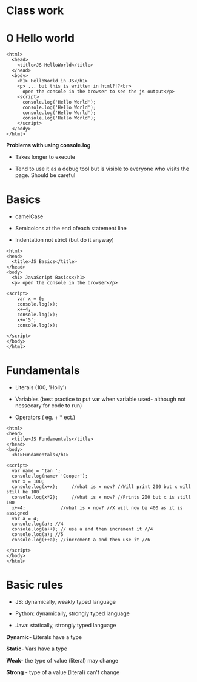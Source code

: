 # Class work

# 0 Hello world
```
<html>
  <head>
    <title>JS HelloWorld</title>
  </head>
  <body>
    <h1> HelloWorld in JS</h1>
    <p> ... but this is written in html?!?<br>
      open the console in the browser to see the js output</p>
    <script>
      console.log('Hello World');
      console.log('Hello World');
      console.log('Hello World');
      console.log('Hello World');
    </script>
  </body>
</html>

```
**Problems with using console.log**

- Takes longer to execute

- Tend to use it as a debug tool but is visible to everyone who visits the page. Should be careful

# Basics

- camelCase

- Semicolons at the end ofeach statement line

- Indentation not strict (but do it anyway)
```
<html>
<head>
  <title>JS Basics</title>
</head>
<body>
  <h1> JavaScript Basics</h1>
  <p> open the console in the browser</p>

<script>
    var x = 0;
    console.log(x);
    x+=4;
    console.log(x);
    x+='5';
    console.log(x);

</script>
</body>
</html>
```
# Fundamentals

- Literals (100, 'Holly')

- Variables (best practice to put var when variable used- although not nessecary for code to run)

- Operators ( eg. + * ect.)

```
<html>
<head>
  <title>JS Fundamentals</title>
</head>
<body>
  <h1>Fundamentals</h1>

<script>
  var name = 'Ian ';
  console.log(name+ 'Cooper');
  var x = 100;
  console.log(x+x);  	//what is x now? //Will print 200 but x will still be 100
  console.log(x*2); 	//what is x now? //Prints 200 but x is still 100
  x+=4;				//what is x now? //X will now be 400 as it is assigned
  var a = 4;
  console.log(a); //4
  console.log(a++); // use a and then increment it //4
  console.log(a); //5
  console.log(++a); //increment a and then use it //6

</script>
</body>
</html>
```

# Basic rules

- JS: dynamically, weakly typed language

- Python: dynamically, strongly typed language

- Java: statically, strongly typed language

**Dynamic**- Literals have a type

**Static**- Vars have a type

**Weak**- the type of value (literal) may change

**Strong** - type of a value (literal) can't change


